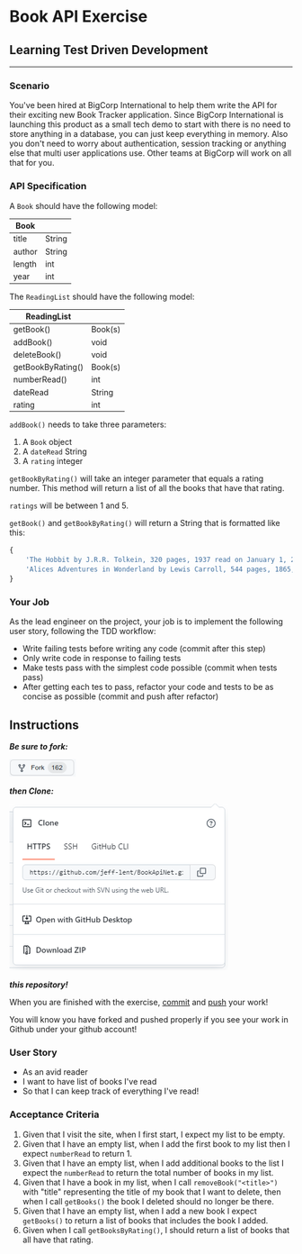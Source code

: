# Book API Exercise
## Learning Test Driven Development
_____________________
### Scenario
You've been hired at BigCorp International to help them write the API for their exciting new Book Tracker application.  Since BigCorp International is launching this product as a small tech demo to start with there is no need to store anything in a database, you can just keep everything in memory.  Also you don't need to worry about authentication, session tracking or anything else that multi user applications use.  Other teams at BigCorp will work on all that for you.

### API Specification

A `Book` should have the following model:

| Book   |        |
|--------|--------|
| title  | String |
| author | String |
| length | int    |
| year   | int    |

The `ReadingList` should have the following model:

| ReadingList |               |
|-------------|---------------|
| getBook()   | Book(s)       |
| addBook()   | void          |
| deleteBook()| void          |
| getBookByRating() | Book(s) |
| numberRead()| int
| dateRead    | String        |
| rating      | int           |

`addBook()` needs to take three parameters:

1. A `Book` object
2. A `dateRead` String
3. A `rating` integer

`getBookByRating()` will take an integer parameter that equals a rating number.  This method will return a list of all the books that have that rating.

`ratings` will be between 1 and 5.

`getBook()` and `getBookByRating()` will return a String that is formatted like this:

```JavaScript
{
    'The Hobbit by J.R.R. Tolkein, 320 pages, 1937 read on January 1, 2020, *****',
    'Alices Adventures in Wonderland by Lewis Carroll, 544 pages, 1865, read on May 22, 1992,****'
}
```

### Your Job

As the lead engineer on the project, your job is to implement the following user story, following the TDD workflow:

- Write failing tests before writing any code (commit after this step)
- Only write code in response to failing tests
- Make tests pass with the simplest code possible (commit when tests pass)
- After getting each tes to pass, refactor your code and tests to be as concise as possible (commit and push after refactor)

## Instructions

***Be sure to fork:***

![Fork](./img/Fork.png)

***then Clone:***

![Clone](./img/Screenshot-20220718002841-389x296.png)

***this repository!***

When you are finished with the exercise, [commit](https://www.atlassian.com/git/tutorials/saving-changes) and [push](https://www.atlassian.com/git/tutorials/syncing#git-push) your work!

You will know you have forked and pushed properly if you see your work in Github under your github account!

### User Story

- As an avid reader
- I want to have list of books I've read
- So that I can keep track of everything I've read!

### Acceptance Criteria

1. Given that I visit the site, when I first start, I expect my list to be empty.
2. Given that I have an empty list, when I add the first book to my list then I expect `numberRead` to return 1.
3. Given that I have an empty list, when I add additional books to the list I expect the `numberRead` to return the total number of books in my list.
4. Given that I have a book in my list, when I call `removeBook("<title>")` with "title" representing the title of my book that I want to delete, then when I call `getBooks()` the book I deleted should no longer be there.
5. Given that I have an empty list, when I add a new book I expect `getBooks()` to return a list of books that includes the book I added.
6. Given when I call `getBooksByRating()`, I should return a list of books that all have that rating.
